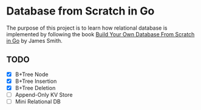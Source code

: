# Database from Scratch in Go

The purpose of this project is to learn how relational database is implemented by following the book [Build Your Own Database From Scratch in Go](https://build-your-own.org/database/) by James Smith.

## TODO

- [x] B+Tree Node
- [x] B+Tree Insertion
- [x] B+Tree Deletion
- [ ] Append-Only KV Store
- [ ] Mini Relational DB
